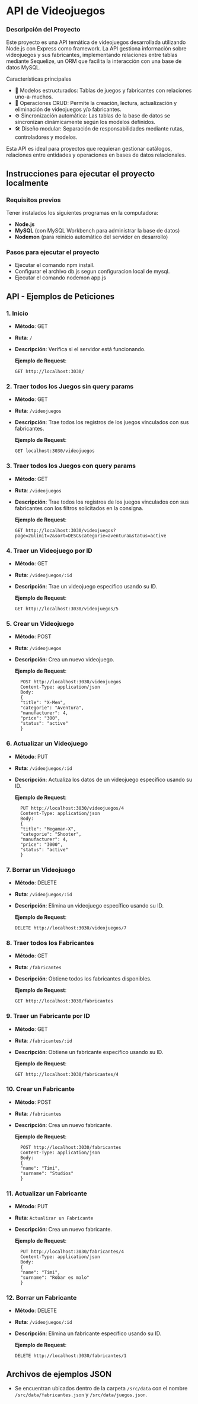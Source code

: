 # **API de Videojuegos**
### **Descripción del Proyecto**
Este proyecto es una API temática de videojuegos desarrollada utilizando Node.js con Express como framework. La API gestiona información sobre videojuegos y sus fabricantes, implementando relaciones entre tablas mediante Sequelize, un ORM que facilita la interacción con una base de datos MySQL.

Características principales
- 📂 Modelos estructurados: Tablas de juegos y fabricantes con relaciones uno-a-muchos.
- 🔄 Operaciones CRUD: Permite la creación, lectura, actualización y eliminación de videojuegos y/o fabricantes.
- ⚙️ Sincronización automática: Las tablas de la base de datos se sincronizan dinámicamente según los modelos definidos.
- 🛠️ Diseño modular: Separación de responsabilidades mediante rutas, controladores y modelos.

Esta API es ideal para proyectos que requieran gestionar catálogos, relaciones entre entidades y operaciones en bases de datos relacionales.

## **Instrucciones para ejecutar el proyecto localmente**

### **Requisitos previos**
Tener instalados los siguientes programas en la computadora:
- **Node.js** 
- **MySQL** (con MySQL Workbench para administrar la base de datos)
- **Nodemon** (para reinicio automático del servidor en desarrollo)

### **Pasos para ejecutar el proyecto**

- Ejecutar el comando npm install.
- Configurar el archivo db.js segun configuracion local de mysql.
- Ejecutar el comando nodemon app.js

## **API - Ejemplos de Peticiones**

### **1. Inicio**
- **Método**: GET
- **Ruta**: `/`
- **Descripción**: Verifica si el servidor está funcionando.
  
  **Ejemplo de Request**:
  ```http
  GET http://localhost:3030/

### **2. Traer todos los Juegos sin query params**
- **Método**: GET
- **Ruta**: `/videojuegos`
- **Descripción**: Trae todos los registros de los juegos vinculados con sus fabricantes.
  
  **Ejemplo de Request**:
  ```http
  GET localhost:3030/videojuegos

### **3. Traer todos los Juegos con query params**
- **Método**: GET
- **Ruta**: `/videojuegos`
- **Descripción**: Trae todos los registros de los juegos vinculados con sus fabricantes con los filtros solicitados en la consigna.
  
  **Ejemplo de Request**:
  ```http
  GET http://localhost:3030/videojuegos?page=2&limit=2&sort=DESC&categorie=aventura&status=active

### **4. Traer un Videojuego por ID**
- **Método**: GET
- **Ruta**: `/videojuegos/:id`
- **Descripción**:  Trae un videojuego específico usando su ID.
  
  **Ejemplo de Request**:
  ```http
  GET http://localhost:3030/videojuegos/5

### **5. Crear un Videojuego**
- **Método**: POST
- **Ruta**: `/videojuegos`
- **Descripción**:  Crea un nuevo videojuego.
  
  **Ejemplo de Request**:
  ```http
    POST http://localhost:3030/videojuegos
    Content-Type: application/json
    Body:
    {
    "title": "X-Men",
    "categorie": "Aventura",
    "manufacturer": 4,
    "price": "300",
    "status": "active"
    }

### **6. Actualizar un Videojuego**
- **Método**: PUT
- **Ruta**: `/videojuegos/:id`
- **Descripción**:   Actualiza los datos de un videojuego específico usando su ID.
  
  **Ejemplo de Request**:
  ```http
    PUT http://localhost:3030/videojuegos/4
    Content-Type: application/json
    Body:
    {
    "title": "Megaman-X",
    "categorie": "Shooter",
    "manufacturer": 4,
    "price": "3000",
    "status": "active"
    }

### **7. Borrar un Videojuego**
- **Método**: DELETE
- **Ruta**: `/videojuegos/:id`
- **Descripción**:  Elimina un videojuego específico usando su ID.
  
  **Ejemplo de Request**:
  ```http
  DELETE http://localhost:3030/videojuegos/7   

### **8. Traer todos los Fabricantes**
- **Método**: GET
- **Ruta**: `/fabricantes`
- **Descripción**: Obtiene todos los fabricantes disponibles.
  
  **Ejemplo de Request**:
  ```http
  GET http://localhost:3030/fabricantes  

### **9. Traer un Fabricante por ID**
- **Método**: GET
- **Ruta**: `/fabricantes/:id`
- **Descripción**: Obtiene un fabricante específico usando su ID.
  
  **Ejemplo de Request**:
  ```http
  GET http://localhost:3030/fabricantes/4  

### **10. Crear un Fabricante**
- **Método**: POST
- **Ruta**: `/fabricantes`
- **Descripción**:  Crea un nuevo fabricante.
  
  **Ejemplo de Request**:
  ```http
    POST http://localhost:3030/fabricantes
    Content-Type: application/json
    Body:
    {
    "name": "Timi",
    "surname": "Studios"
    }

### **11. Actualizar un Fabricante**
- **Método**: PUT
- **Ruta**: `Actualizar un Fabricante`
- **Descripción**:  Crea un nuevo fabricante.
  
  **Ejemplo de Request**:
  ```http
    PUT http://localhost:3030/fabricantes/4
    Content-Type: application/json
    Body:
    {
    "name": "Timi",
    "surname": "Robar es malo"
    }

### **12. Borrar un Fabricante**
- **Método**: DELETE
- **Ruta**: `/videojuegos/:id`
- **Descripción**:  Elimina un fabricante específico usando su ID.
  
  **Ejemplo de Request**:
  ```http
  DELETE http://localhost:3030/fabricantes/1

## **Archivos de ejemplos JSON**

- Se encuentran ubicados dentro de la carpeta `/src/data` con el nombre `/src/data/fabricantes.json` y `/src/data/juegos.json`.